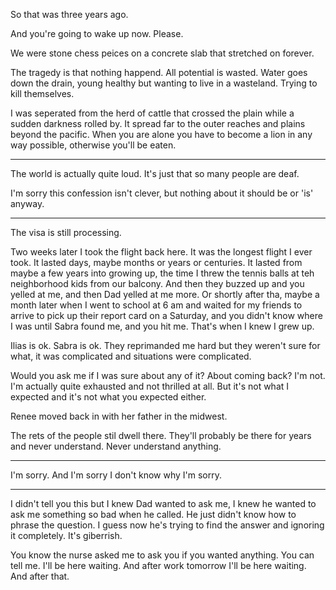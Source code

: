 So that was three years ago. 





And you're going to wake up now. Please.
























We were stone chess peices on a concrete slab that stretched on forever.















 The tragedy is that nothing happend. All potential is wasted. Water goes down the drain, young healthy but wanting to live in a wasteland. Trying to kill themselves.







I was seperated from the herd of cattle that crossed the plain while a sudden darkness rolled by. It spread far to the outer reaches and plains beyond the pacific. When you are alone you have to become a lion in any way possible, otherwise you'll be eaten.


------------

The world is actually quite loud. It's just that so many people are deaf.










I'm sorry this confession isn't clever, but nothing about it should be or 'is' anyway.




















-----------------




The visa is still processing.







Two weeks later I took the flight back here. It was the longest flight I ever took. It lasted days, maybe months or years or centuries. It lasted from maybe a few years into growing up, the time I threw the tennis balls at teh neighborhood kids from our balcony. And then they buzzed up and you yelled at me, and then Dad yelled at me more. Or shortly after tha, maybe a month later when I went to school at 6 am and waited for my friends to arrive to pick up their report card on a Saturday, and you didn't know where I was until Sabra found me, and you hit me. That's when I knew I grew up.


Ilias is ok. Sabra is ok. They reprimanded me hard but they weren't sure for what, it was complicated and situations were complicated.

Would you ask me if I was sure about any of it? About coming back? I'm not. I'm actually quite exhausted and not thrilled at all. But it's not what I expected and it's not what you expected either.

Renee moved back in with her father in the midwest.

The rets of the people stil dwell there. They'll probably be there for years and never understand. Never understand anything.










-----------------

I'm sorry. And I'm sorry I don't know why I'm sorry.

-----------------







I didn't tell you this but I knew Dad wanted to ask me, I knew he wanted to ask me something so bad when he called. He just didn't know how to phrase the question. I guess now he's trying to find the answer and ignoring it completely. It's giberrish.

You know the nurse asked me to ask you if you wanted anything. You can tell me. I'll be here waiting. And after work tomorrow I'll be here waiting. And after that.